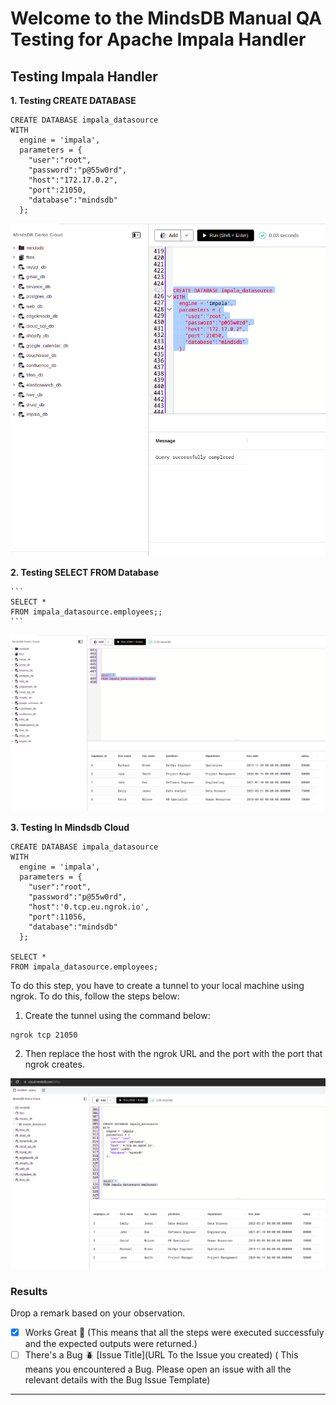# Welcome to the MindsDB Manual QA Testing for Apache Impala Handler

## Testing Impala Handler

**1. Testing CREATE DATABASE**

```
CREATE DATABASE impala_datasource
WITH
  engine = 'impala',
  parameters = {
    "user":"root",
    "password":"p@55w0rd",
    "host":"172.17.0.2",
    "port":21050,
    "database":"mindsdb"
  };
```

![](create_database_local_impala.png)


**2. Testing SELECT FROM Database**
    
    ```
    SELECT *
    FROM impala_datasource.employees;;
    ```
![](select_local_impala.png)

**3. Testing In Mindsdb Cloud**

```
CREATE DATABASE impala_datasource
WITH
  engine = 'impala',
  parameters = {
    "user":"root",
    "password":"p@55w0rd",
    "host":'0.tcp.eu.ngrok.io',
    "port":11056,
    "database":"mindsdb"
  };

SELECT *
FROM impala_datasource.employees;
```
To do this step, you have to create a tunnel to your local machine using ngrok. To do this, follow the steps below:

1. Create the tunnel using the command below:
```
ngrok tcp 21050
```
2. Then replace the host with the ngrok URL and the port with the port that ngrok creates.

![](create_database_and_select_cloud_impala.png)


### Results

Drop a remark based on your observation.
- [x] Works Great 💚 (This means that all the steps were executed successfuly and the expected outputs were returned.)
- [ ] There's a Bug 🪲 [Issue Title](URL To the Issue you created) ( This means you encountered a Bug. Please open an issue with all the relevant details with the Bug Issue Template)

---


